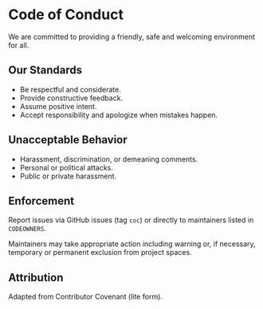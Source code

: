 # Code of Conduct

We are committed to providing a friendly, safe and welcoming environment for all.

## Our Standards
- Be respectful and considerate.
- Provide constructive feedback.
- Assume positive intent.
- Accept responsibility and apologize when mistakes happen.

## Unacceptable Behavior
- Harassment, discrimination, or demeaning comments.
- Personal or political attacks.
- Public or private harassment.

## Enforcement
Report issues via GitHub issues (tag `coc`) or directly to maintainers listed in `CODEOWNERS`.

Maintainers may take appropriate action including warning or, if necessary, temporary or permanent exclusion from project spaces.

## Attribution
Adapted from Contributor Covenant (lite form).
